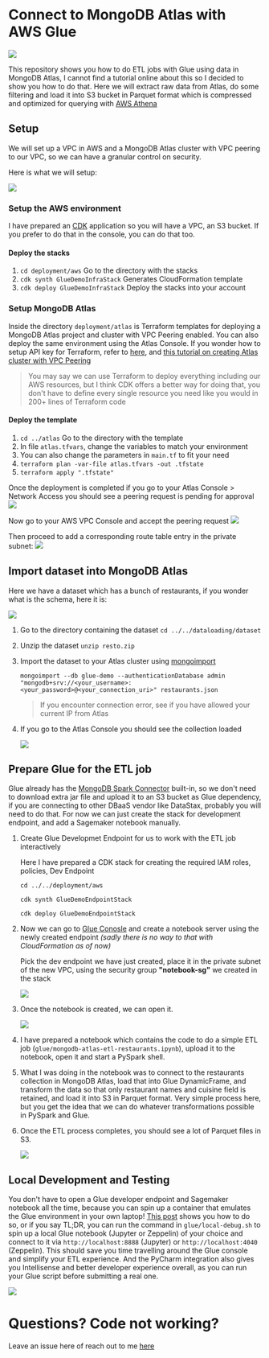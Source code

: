 # Connect to MongoDB Atlas with AWS Glue

<img src="doc/index.png"/>

This repository shows you how to do ETL jobs with Glue using data in MongoDB Atlas, I cannot find a tutorial online about this so I decided to show you how to do that. Here we will extract raw data from Atlas, do some filtering and load it into S3 bucket in Parquet format which is compressed and optimized for querying with [AWS Athena](https://dev.to/server_not_found)

## Setup
We will set up a VPC in AWS and a MongoDB Atlas cluster with VPC peering to our VPC, so we can have a granular control on security.

Here is what we will setup: 

<img src="doc/setup.png" />

### Setup the AWS environment

I have prepared an [CDK](https://docs.aws.amazon.com/cdk/latest/guide/home.html) application so you will have a VPC, an S3 bucket. If you prefer to do that in the console, you can do that too. 

#### Deploy the stacks
1. `cd deployment/aws` Go to the directory with the stacks
2. `cdk synth GlueDemoInfraStack` Generates CloudFormation template
3. `cdk deploy GlueDemoInfraStack` Deploy the stacks into your account

### Setup MongoDB Atlas
Inside the directory `deployment/atlas` is Terraform templates for deploying a MongoDB Atlas project and cluster with VPC Peering enabled. You can also deploy the same environment using the Atlas Console. If you wonder how to setup API key for Terraform, refer to [here](https://docs.atlas.mongodb.com/tutorial/manage-programmatic-access/), and [this tutorial on creating Atlas cluster with VPC Peering](https://www.youtube.com/watch?v=PBa2uj4TG4I)

> You may say we can use Terraform to deploy everything including our AWS resources, but I think CDK offers a better way for doing that, you don't have to define every single resource you need like you would in 200+ lines of Terraform code

#### Deploy the template
1. `cd ../atlas` Go to the directory with the template
2. In file `atlas.tfvars`, change the variables to match your environment
3. You can also change the parameters in `main.tf` to fit your need
4. `terraform plan -var-file atlas.tfvars -out .tfstate`
5. `terraform apply ".tfstate"`

Once the deployment is completed if you go to your Atlas Console > Network Access you should see a peering request is pending for approval
<img src="doc/atlas-peering.png" />

Now go to your AWS VPC Console and accept the peering request
<img src="doc/aws-peering.png" />

Then proceed to add a corresponding route table entry in the private subnet:
<img src="doc/aws-route-table.png" />

## Import dataset into MongoDB Atlas
Here we have a dataset which has a bunch of restaurants, if you wonder what is the schema, here it is:

<img src="doc/resto-schema.png" />

1. Go to the directory containing the dataset
    `cd ../../dataloading/dataset`

2. Unzip the dataset
    `unzip resto.zip`

3. Import the dataset to your Atlas cluster using [mongoimport](https://docs.mongodb.com/database-tools/mongoimport/)

    `mongoimport --db glue-demo --authenticationDatabase admin "mongodb+srv://<your_username>:<your_password>@<your_connection_uri>" restaurants.json`

    > If you encounter connection error, see if you have allowed your current IP from Atlas

4. If you go to the Atlas Console you should see the collection loaded

    <img src="doc/data-loaded.png" />

## Prepare Glue for the ETL job

Glue already has the [MongoDB Spark Connector](https://docs.mongodb.com/spark-connector/master/) built-in, so we don't need to download extra jar file and upload it to an S3 bucket as Glue dependency, if you are connecting to other DBaaS vendor like DataStax, probably you will need to do that. For now we can just create the stack for development endpoint, and add a Sagemaker notebook manually.

1. Create Glue Developmet Endpoint for us to work with the ETL job interactively

    Here I have prepared a CDK stack for creating the required IAM roles, policies, Dev Endpoint

    `cd ../../deployment/aws`

    `cdk synth GlueDemoEndpointStack`

    `cdk deploy GlueDemoEndpointStack`


2. Now we can go to [Glue Conosle](https://us-west-2.console.aws.amazon.com/glue/home?region=us-west-2#etl:tab=notebooks) and create a notebook server using the newly created endpoint <em>(sadly there is no way to that with CloudFormation as of now)</em>

    Pick the dev endpoint we have just created, place it in the private subnet of the new VPC, using the security group <strong>"notebook-sg"</strong> we created in the stack

    <img src="doc/create-notebook.png" />

3. Once the notebook is created, we can open it.

    <img src="doc/open-notebook.png" />

4. I have prepared a notebook which contains the code to do a simple ETL job (`glue/mongodb-atlas-etl-restaurants.ipynb`), upload it to the notebook, open it and start a PySpark shell.

5. What I was doing in the notebook was to connect to the restaurants collection in MongoDB Atlas, load that into Glue DynamicFrame, and transform the data so that only restaurant names and cuisine field is retained, and load it into S3 in Parquet format. Very simple process here, but you get the idea that we can do whatever transformations possible in PySpark and Glue.

6. Once the ETL process completes, you should see a lot of Parquet files in S3.

    <img src="doc/s3-output.png" />

## Local Development and Testing
You don't have to open a Glue developer endpoint and Sagemaker notebook all the time, because you can spin up a container that emulates the Glue environment in your own laptop! [This post](https://aws.amazon.com/blogs/big-data/developing-aws-glue-etl-jobs-locally-using-a-container/) shows you how to do so, or if you say TL;DR, you can run the command in `glue/local-debug.sh` to spin up a local Glue notebook (Jupyter or Zeppelin) of your choice and connect to it via `http://localhost:8888` (Jupyter) or `http://localhost:4040` (Zeppelin). This should save you time travelling around the Glue console and simplify your ETL experience. And the PyCharm integration also gives you Intellisense and better developer experience overall, as you can run your Glue script before submitting a real one.

<img src="doc/pycharm-nice.png" />

# Questions? Code not working?

Leave an issue here of reach out to me [here](https://dev.to/server_not_found)
